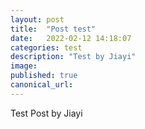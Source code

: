 ```yaml
---
layout: post
title:  "Post test"
date:   2022-02-12 14:18:07
categories: test
description: "Test by Jiayi"
image:
published: true
canonical_url:
---
```


Test Post by Jiayi

